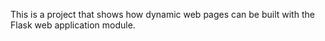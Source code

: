 This is a project that shows how dynamic web pages can be built with the Flask web application module.
